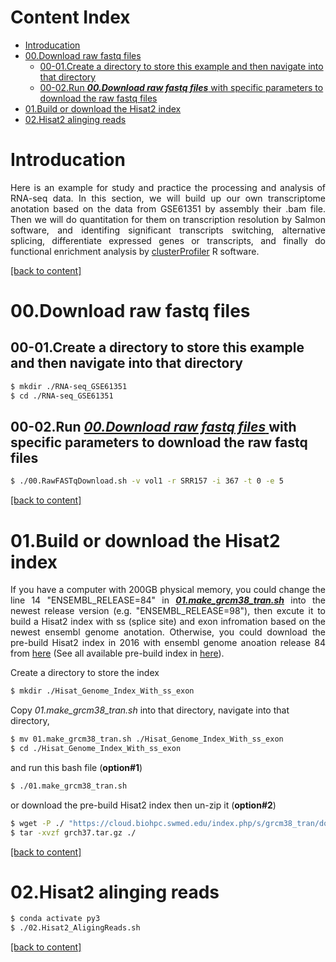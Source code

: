 # Content Index
- [Introducation](#introducation)
- [00.Download raw fastq files](#00)
  - [00-01.Create a directory to store this example and then navigate into that directory](#00-01)
  - [00-02.Run ***00.Download raw fastq files*** with specific parameters to download the raw fastq files](#00-02)
- [01.Build or download the Hisat2 index](#01)
- [02.Hisat2 alinging reads](#02)

# Introducation

<p align="justify">
  Here is an example for study and practice the processing and analysis of RNA-seq data. In this section, we will build up our own transcriptome anotation based on the data from GSE61351 by assembly their .bam file. Then we will do quantitation for them on transcription resolution by Salmon software, and identifing significant transcripts switching, alternative splicing, differentiate expressed genes or transcripts, and finally do functional enrichment analysis by <a href="https://yulab-smu.github.io/clusterProfiler-book/">clusterProfiler</a> R software.
</p>

[[back to content]](#content-index)

<h1 id="00">00.Download raw fastq files</h1>
<h2 id="00-01">00-01.Create a directory to store this example and then navigate into that directory</h2> 

```bash
$ mkdir ./RNA-seq_GSE61351
$ cd ./RNA-seq_GSE61351
```
<h2 id="00-02">
 00-02.Run 
  <a href="https://github.com/wong-ziyi/Code4RNA-seq/blob/master/RNA-seq_GSE61351/00.RawFASTqDownload.sh">
    <i>00.Download raw fastq files</i>
  </a>
 with specific parameters to download the raw fastq files
</h2>

```bash
$ ./00.RawFASTqDownload.sh -v vol1 -r SRR157 -i 367 -t 0 -e 5
```
[[back to content]](#content-index)

<h1 id="01">01.Build or download the Hisat2 index</h1> 

<p align="justify">
If you have a computer with 200GB physical memory, you could change the line 14 "ENSEMBL_RELEASE=84" in <a href="https://github.com/wong-ziyi/Code4RNA-seq/blob/master/RNA-seq_GSE61351/01.make_grcm38_tran.sh"><b><i>01.make_grcm38_tran.sh</i></b></a> into the newest release version (e.g. "ENSEMBL_RELEASE=98"), then excute it to build a Hisat2 index with ss (splice site) and exon infromation based on the newest ensembl genome anotation. Otherwise, you could download the pre-build Hisat2 index in 2016 with ensembl genome anoation release 84 from <a href="https://cloud.biohpc.swmed.edu/index.php/s/grch37_tran/download">here</a> (See all available pre-build index in <a href="https://ccb.jhu.edu/software/hisat2/index.shtml">here</a>).
</p>

Create a directory to store the index
```bash
$ mkdir ./Hisat_Genome_Index_With_ss_exon
```
Copy *01.make_grcm38_tran.sh* into that directory, navigate into that directory, 
```bash
$ mv 01.make_grcm38_tran.sh ./Hisat_Genome_Index_With_ss_exon
$ cd ./Hisat_Genome_Index_With_ss_exon
```
and run this bash file (**option#1**)
```bash
$ ./01.make_grcm38_tran.sh
```
or download the pre-build Hisat2 index then un-zip it (**option#2**)
```bash
$ wget -P ./ "https://cloud.biohpc.swmed.edu/index.php/s/grcm38_tran/download"
$ tar -xvzf grch37.tar.gz ./
```
[[back to content]](#content-index)

<h1 id="02">02.Hisat2 alinging reads</h1> 

```bash
$ conda activate py3
$ ./02.Hisat2_AligingReads.sh
```
[[back to content]](#content-index)
